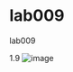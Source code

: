 # lab009
lab009

1.9
![image](https://github.com/user-attachments/assets/adf79b7d-8e0d-4d3d-b00e-0d09258f8705)
